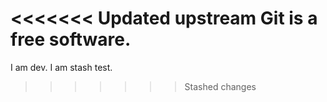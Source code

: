 <<<<<<< Updated upstream
Git is a free software.
=======
I am dev.
I am stash test.
>>>>>>> Stashed changes
